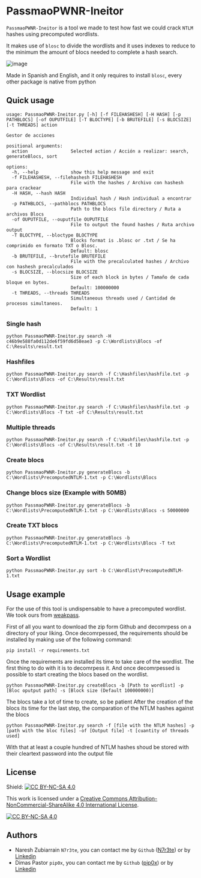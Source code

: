 
# PassmaoPWNR-Ineitor

`PassmaoPWNR-Ineitor` is a tool we made to test how fast we could crack `NTLM` hashes using precomputed wordlists.

It makes use of `blosc` to divide the wordlists and it uses indexes to reduce to the minimum the amount of blocs needed to complete a hash search.

![image](https://github.com/user-attachments/assets/31e383c2-b2e6-4a35-bf4b-f0e3c45a2b38)


Made in Spanish and English, and it only requires to install `blosc`, every other package is native from python



## Quick usage
```
usage: PassmaoPWNR-Ineitor.py [-h] [-f FILEHASHESH] [-H HASH] [-p PATHBLOCS] [-of OUPUTFILE] [-T BLOCTYPE] [-b BRUTEFILE] [-s BLOCSIZE] [-t THREADS] action

Gestor de acciones

positional arguments:
  action                Selected action / Acción a realizar: search, generateBlocs, sort

options:
  -h, --help            show this help message and exit
  -f FILEHASHESH, --filehashesh FILEHASHESH
                        File with the hashes / Archivo con hashesh para crackear
  -H HASH, --hash HASH  
                        Individual hash / Hash individual a encontrar
  -p PATHBLOCS, --pathblocs PATHBLOCS
                        Path to the blocs file directory / Ruta a archivos Blocs
  -of OUPUTFILE, --ouputfile OUPUTFILE
                        File to output the found hashes / Ruta archivo output
  -T BLOCTYPE, --bloctype BLOCTYPE
                        Blocks format is .blosc or .txt / Se ha comprimido en formato TXT o Blosc. 
                        Default: blosc
  -b BRUTEFILE, --brutefile BRUTEFILE
                        File with the precalculated hashes / Archivo con hashesh precalculados
  -s BLOCSIZE, --blocsize BLOCSIZE
                        Size of each block in bytes / Tamaño de cada bloque en bytes. 
                        Default: 100000000
  -t THREADS, --threads THREADS
                        Simultaneous threads used / Cantidad de procesos simultaneos. 
                        Default: 1

```
### Single hash
```
python PassmaoPWNR-Ineitor.py search -H c46b9e588fa0d112de6f59fd6d58eae3 -p C:\Wordlists\Blocs -of C:\Results\result.txt
```

### Hashfiles
```
python PassmaoPWNR-Ineitor.py search -f C:\Hashfiles\hashfile.txt -p C:\Wordlists\Blocs -of C:\Results\result.txt
```

### TXT Wordlist
```
python PassmaoPWNR-Ineitor.py search -f C:\Hashfiles\hashfile.txt -p C:\Wordlists\Blocs -T txt -of C:\Results\result.txt
```

### Multiple threads
```
python PassmaoPWNR-Ineitor.py search -f C:\Hashfiles\hashfile.txt -p C:\Wordlists\Blocs -of C:\Results\result.txt -t 10
```

### Create blocs
```
python PassmaoPWNR-Ineitor.py generateBlocs -b C:\Wordlists\PrecomputedNTLM-1.txt -p C:\Wordlists\Blocs
```

### Change blocs size (Example with 50MB)
```
python PassmaoPWNR-Ineitor.py generateBlocs -b C:\Wordlists\PrecomputedNTLM-1.txt -p C:\Wordlists\Blocs -s 50000000
```

### Create TXT blocs
```
python PassmaoPWNR-Ineitor.py generateBlocs -b C:\Wordlists\PrecomputedNTLM-1.txt -p C:\Wordlists\Blocs -T txt
```

### Sort a Wordlist
```
python PassmaoPWNR-Ineitor.py sort -b C:\Wordlist\PrecomputedNTLM-1.txt
```
## Usage example

For the use of this tool is undispensable to have a precomputed wordlist. We took ours from [weakpass](https://weakpass.com/pre-computed).

First of all you want to download the zip form Github and decomrpess on a directory of your liking.
Once decomrpessed, the requirements should be installed by making use of the following command:

```
pip install -r requirements.txt 
```

Once the requirements are installed its time to take care of the wordlist. The first thing to do with it is to decomrpess it. And once decomrpessed is possible to start creating the blocs based on the wordlist.

```
python PassmaoPWNR-Ineitor.py createBlocs -b [Path to wordlist] -p [Bloc oputput path] -s [Block size (Default 100000000)]
```

The blocs take a lot of time to create, so be patient
After the creation of the blocs its time for the last step, the comparation of the NTLM hashes against the blocs

```
python PassmaoPWNR-Ineitor.py search -f [file with the NTLM hashes] -p [path with the bloc files] -of [Output file] -t [cuantity of threads used]
```

With that at least a couple hundred of NTLM hashes shoud be stored with their cleartext password into the output file
## License

Shield: [![CC BY-NC-SA 4.0][cc-by-nc-sa-shield]][cc-by-nc-sa]

This work is licensed under a
[Creative Commons Attribution-NonCommercial-ShareAlike 4.0 International License][cc-by-nc-sa].

[![CC BY-NC-SA 4.0][cc-by-nc-sa-image]][cc-by-nc-sa]

[cc-by-nc-sa]: http://creativecommons.org/licenses/by-nc-sa/4.0/
[cc-by-nc-sa-image]: https://licensebuttons.net/l/by-nc-sa/4.0/88x31.png
[cc-by-nc-sa-shield]: https://img.shields.io/badge/License-CC%20BY--NC--SA%204.0-lightgrey.svg
## Authors

- Naresh Zubiarrain `N7r3te`, you can contact me by  `Github` ([N7r3te](https://github.com/Narete)) or by [Linkedin](https://www.linkedin.com/in/naresh-zubiarrain-torreño-a62070239/)
- Dimas Pastor `pip0x`, you can contact me by `Github` ([pip0x](https://github.com/pip0x/)) or by [Linkedin](https://www.linkedin.com/in/dimas-pastor/)
